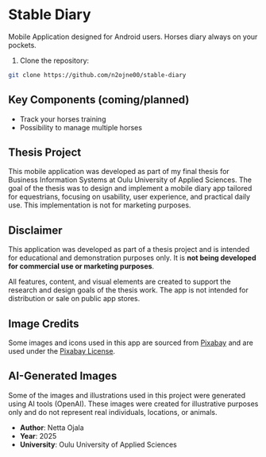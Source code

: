 # Stable Diary

Mobile Application designed for Android users. Horses diary always on your pockets.

1. Clone the repository:
```bash
git clone https://github.com/n2ojne00/stable-diary
```

## Key Components (coming/planned)
- Track your horses training
- Possibility to manage multiple horses


## Thesis Project

This mobile application was developed as part of my final thesis for Business Information Systems at Oulu University of Applied Sciences. The goal of the thesis was to design and implement a mobile diary app tailored for equestrians, focusing on usability, user experience, and practical daily use.
This implementation is not for marketing purposes.

## Disclaimer

This application was developed as part of a thesis project and is intended for educational and demonstration purposes only. It is **not being developed for commercial use or marketing purposes**.

All features, content, and visual elements are created to support the research and design goals of the thesis work. The app is not intended for distribution or sale on public app stores.

## Image Credits

Some images and icons used in this app are sourced from [Pixabay](https://pixabay.com/) and are used under the [Pixabay License](https://pixabay.com/service/license/).

## AI-Generated Images

Some of the images and illustrations used in this project were generated using AI tools (OpenAI). These images were created for illustrative purposes only and do not represent real individuals, locations, or animals.

- **Author**: Netta Ojala
- **Year**: 2025
- **University**: Oulu University of Applied Sciences

